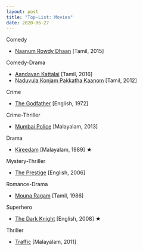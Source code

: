 ```yaml
---
layout: post
title: "Top-List: Movies"
date: 2020-06-27
---
```


Comedy
* [Naanum Rowdy Dhaan](https://www.sunnxt.com/tamil-movie/detail/7258/naanum-rowdy-dhaan/) [Tamil, 2015]

Comedy-Drama
* [Aandavan Kattalai](https://www.sunnxt.com/tamil-movie/detail/26183/aandavan-kattalai/) [Tamil, 2016]
* [Naduvula Konjam Pakkatha Kaanom](https://www.sunnxt.com/movie/detail/7086) [Tamil, 2012]

Crime
* [The Godfather](https://www.primevideo.com/detail/0KZWS1PUOY12ZSOC1ENY7F2COB) [English, 1972]

Crime-Thriller
* [Mumbai Police](https://www.hotstar.com/in/movies/mumbai-police/1000081082) [Malayalam, 2013]

Drama
* [Kireedam](https://www.hotstar.com/in/movies/kireedam/1000110732/) [Malayalam, 1989] &#9733;

Mystery-Thriller
* [The Prestige](https://www.primevideo.com/detail/0NHF8XHW3MHY857TGPSWTYCXTI) [English, 2006]

Romance-Drama
* [Mouna Ragam](https://www.primevideo.com/detail/0KN7YBDJ8UZNMGZZ4U1PPTSRT0/) [Tamil, 1986]

Superhero
* [The Dark Knight](https://www.primevideo.com/detail/0QSTXR0EXWWYI4D3UGMLFM4A0Q) [English, 2008] &#9733;

Thriller
* [Traffic](https://www.hotstar.com/in/movies/traffic/1000100644) [Malayalam, 2011]